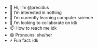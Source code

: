 - 👋 Hi, I’m @preci4us
- 👀 I’m interested in nothing
- 🌱 I’m currently learning computer science
- 💞️ I’m looking to collaborate on idk
- 📫 How to reach me idk
- 😄 Pronouns: she/her
- ⚡ Fun fact: idk

<!---
preci4us/preci4us is a ✨ special ✨ repository because its `README.md` (this file) appears on your GitHub profile.
You can click the Preview link to take a look at your changes.
--->
